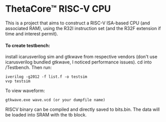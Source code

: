 # ThetaCore™ RISC-V CPU

This is a project that aims to construct a RISC-V ISA-based CPU (and associated RAM), using the R32I instruction set (and the R32F extension if time and interest permit).

#### To create testbench:

install icarusverilog sim and gtkwave from respective vendors (don't use icarusverilog bundled gtkwave, I noticed performance issues). cd into /Testbench. Then run:

```
iverilog -g2012 -f list.f -o testsim
vvp testsim
```

To view waveform:
```
gtkwave.exe wave.vcd (or your dumpfile name)
```

RISCV binary can be compiled and directly saved to bits.bin. The data will be loaded into SRAM with the tb block.